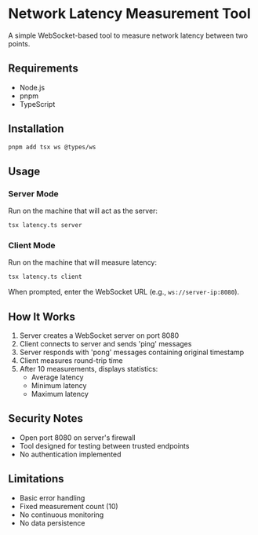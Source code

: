 # Network Latency Measurement Tool

A simple WebSocket-based tool to measure network latency between two points.

## Requirements

- Node.js
- pnpm
- TypeScript

## Installation

```bash
pnpm add tsx ws @types/ws
```

## Usage

### Server Mode
Run on the machine that will act as the server:
```bash
tsx latency.ts server
```

### Client Mode
Run on the machine that will measure latency:
```bash
tsx latency.ts client
```
When prompted, enter the WebSocket URL (e.g., `ws://server-ip:8080`).

## How It Works

1. Server creates a WebSocket server on port 8080
2. Client connects to server and sends 'ping' messages
3. Server responds with 'pong' messages containing original timestamp
4. Client measures round-trip time
5. After 10 measurements, displays statistics:
   - Average latency
   - Minimum latency
   - Maximum latency

## Security Notes

- Open port 8080 on server's firewall
- Tool designed for testing between trusted endpoints
- No authentication implemented

## Limitations

- Basic error handling
- Fixed measurement count (10)
- No continuous monitoring
- No data persistence